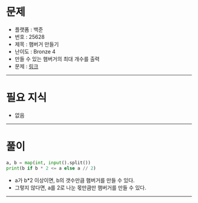 # 문제
- 플랫폼 : 백준
- 번호 : 25628
- 제목 : 햄버거 만들기
- 난이도 : Bronze 4
- 만들 수 있는 햄버거의 최대 개수를 출력
- 문제 : <a href="https://www.acmicpc.net/problem/25628" target="_blank">링크</a>

---

# 필요 지식
- 없음

---

# 풀이
```python
a, b = map(int, input().split())
print(b if b * 2 <= a else a // 2)
```
- a가 b*2 이상이면, b의 갯수만큼 햄버거를 만들 수 있다.
- 그렇지 않다면, a를 2로 나눈 몫만큼만 햄버거를 만들 수 있다.

---
